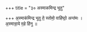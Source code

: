 +++
title = "३० अस्माकमिन्द्र भूतु"

+++
अ॒स्माक॑मिन्द्र भूतु ते॒ स्तोमो॒ वाहि॑ष्ठो॒ अन्त॑मः ।  
अ॒स्मान्रा॒ये म॒हे हि॑नु ॥